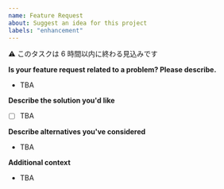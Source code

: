 ```yaml
---
name: Feature Request
about: Suggest an idea for this project
labels: "enhancement"
---
```


:warning: このタスクは 6 時間以内に終わる見込みです

**Is your feature request related to a problem? Please describe.**

- TBA

**Describe the solution you'd like**

- [ ] TBA

**Describe alternatives you've considered**

- TBA

**Additional context**

- TBA
